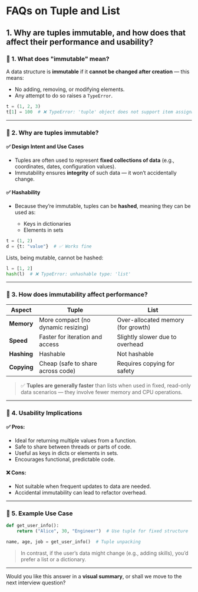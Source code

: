 # FAQs on Tuple and List

## **1. Why are tuples immutable, and how does that affect their performance and usability?**

### 🔹 1. **What does "immutable" mean?**

A data structure is **immutable** if it **cannot be changed after creation** — this means:

* No adding, removing, or modifying elements.
* Any attempt to do so raises a `TypeError`.

```python
t = (1, 2, 3)
t[1] = 100  # ❌ TypeError: 'tuple' object does not support item assignment
```

---

### 🔹 2. **Why are tuples immutable?**

#### ✅ **Design Intent and Use Cases**

* Tuples are often used to represent **fixed collections of data** (e.g., coordinates, dates, configuration values).
* Immutability ensures **integrity** of such data — it won’t accidentally change.

#### ✅ **Hashability**

* Because they’re immutable, tuples can be **hashed**, meaning they can be used as:

  * Keys in dictionaries
  * Elements in sets

```python
t = (1, 2)
d = {t: "value"}  # ✅ Works fine
```

Lists, being mutable, cannot be hashed:

```python
l = [1, 2]
hash(l)  # ❌ TypeError: unhashable type: 'list'
```

---

### 🔹 3. **How does immutability affect performance?**

| Aspect            | Tuple                              | List                               |
| ----------------- | ---------------------------------- | ---------------------------------- |
| **Memory**  | More compact (no dynamic resizing) | Over-allocated memory (for growth) |
| **Speed**   | Faster for iteration and access    | Slightly slower due to overhead    |
| **Hashing** | Hashable                           | Not hashable                       |
| **Copying** | Cheap (safe to share across code)  | Requires copying for safety        |

> ✅ **Tuples are generally faster** than lists when used in fixed, read-only data scenarios — they involve fewer memory and CPU operations.

---

### 🔹 4. **Usability Implications**

#### ✅ **Pros:**

* Ideal for returning multiple values from a function.
* Safe to share between threads or parts of code.
* Useful as keys in dicts or elements in sets.
* Encourages functional, predictable code.

#### ❌ **Cons:**

* Not suitable when frequent updates to data are needed.
* Accidental immutability can lead to refactor overhead.

---

### 🔹 5. **Example Use Case**

```python
def get_user_info():
    return ("Alice", 30, "Engineer")  # Use tuple for fixed structure

name, age, job = get_user_info()  # Tuple unpacking
```

> In contrast, if the user’s data might change (e.g., adding skills), you’d prefer a list or a dictionary.

---

Would you like this answer in a **visual summary**, or shall we move to the next interview question?
